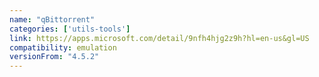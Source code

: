 ```yaml
---
name: "qBittorrent"
categories: ['utils-tools']
link: https://apps.microsoft.com/detail/9nfh4hjg2z9h?hl=en-us&gl=US
compatibility: emulation
versionFrom: "4.5.2"
---
```


